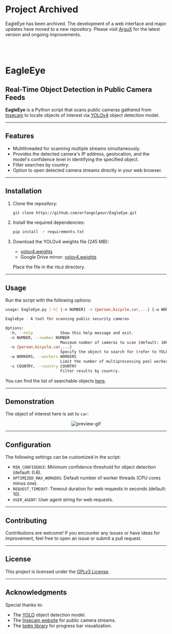 # Project Archived

EagleEye has been archived. The development of a web interface and major updates have moved to a new repository. Please visit [ArguX](https://github.com/erfangolpour/argux) for the latest version and ongoing improvements.

<br />
<br />

# EagleEye

## Real-Time Object Detection in Public Camera Feeds

**EagleEye** is a Python script that scans public cameras gathered from [Insecam](http://www.insecam.org/) to locate objects of interest via [YOLOv4](https://arxiv.org/pdf/2004.10934) object detection model.

---

## Features

- Multithreaded for scanning multiple streams simultaneously.
- Provides the detected camera's IP address, geolocation, and the model's confidence level in identifying the specified object.
- Filter searches by country.
- Option to open detected camera streams directly in your web browser.

---

## Installation

1. Clone the repository:

   ```bash
   git clone https://github.com/erfangolpour/EagleEye.git
   ```

2. Install the required dependencies:

   ```bash
   pip install -r requirements.txt
   ```

3. Download the YOLOv4 weights file (245 MB):

   - [yolov4.weights](https://github.com/AlexeyAB/darknet/releases/download/darknet_yolo_v3_optimal/yolov4.weights)
   - Google Drive mirror: [yolov4.weights](https://drive.google.com/open?id=1cewMfusmPjYWbrnuJRuKhPMwRe_b9PaT)

   Place the file in the `YOLO` directory.

---

## Usage

Run the script with the following options:

```bash
usage: EagleEye.py [-h] [-n NUMBER] -o {person,bicycle,car,...} [-w WORKERS] [-c COUNTRY]

EagleEye - A tool for scanning public security cameras

Options:
  -h, --help            Show this help message and exit.
  -n NUMBER, --number NUMBER
                        Maximum number of cameras to scan (default: 100).
  -o {person,bicycle,car,...}
                        Specify the object to search for (refer to YOLOv4 - Darknet/coco.names for options).
  -w WORKERS, --workers WORKERS
                        Limit the number of multiprocessing pool workers.
  -c COUNTRY, --country COUNTRY
                        Filter results by country.
```

You can find the list of searchable objects [here](https://github.com/pjreddie/darknet/blob/master/data/coco.names).

---

## Demonstration

The object of interest here is set to `car`:

<p align="center">
  <img alt="preview-gif" src="examples/preview.gif" />
</p>

---

## Configuration

The following settings can be customized in the script:

- `MIN_CONFIDENCE`: Minimum confidence threshold for object detection (default: 0.6).
- `OPTIMIZED_MAX_WORKERS`: Default number of worker threads (CPU cores minus one).
- `REQUEST_TIMEOUT`: Timeout duration for web requests in seconds (default: 10).
- `USER_AGENT`: User agent string for web requests.

---

## Contributing

Contributions are welcome! If you encounter any issues or have ideas for improvement, feel free to open an issue or submit a pull request.

---

## License

This project is licensed under the [GPLv3 License](LICENSE).

---

## Acknowledgments

Special thanks to:

- The [YOLO](https://github.com/AlexeyAB/darknet) object detection model.
- The [Insecam website](http://www.insecam.org) for public camera streams.
- The [tqdm library](https://github.com/tqdm/tqdm) for progress bar visualization.
